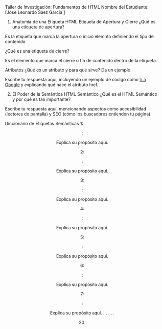 Taller de Investigación: Fundamentos de HTML
Nombre del Estudiante: [Jose Leonardo Saez Garcia ]

1. Anatomía de una Etiqueta HTML
Etiqueta de Apertura y Cierre
¿Qué es una etiqueta de apertura?

 Es la etiqueta que marca la apertura o inicio elemnto definiendo el tipo de contenido 

¿Qué es una etiqueta de cierre?

Es el elemento que marca el cierre o fin de contenido dentro de la etiqueta.

Atributos
¿Qué es un atributo y para qué sirve? Da un ejemplo.

Escribe tu respuesta aquí, incluyendo un ejemplo de código como <a href="https://google.com">Ir a Google</a> y explicando qué hace el atributo href.

2. El Poder de la Semántica
HTML Semántico
¿Qué es el HTML Semántico y por qué es tan importante?

Escribe tu respuesta aquí, mencionando aspectos como accesibilidad (lectores de pantalla) y SEO (cómo los buscadores entienden tu página).

Diccionario de Etiquetas Semánticas
1: <header>:

Explica su propósito aquí.

2: <nav>:

Explica su propósito aquí.

3: <main>:

Explica su propósito aquí.

4: <section>:

Explica su propósito aquí.

5: <article>:

Explica su propósito aquí.

6: <aside>:

Explica su propósito aquí.

7: <footer>:

Explica su propósito aquí.
.
.
.
.
.

20: 
